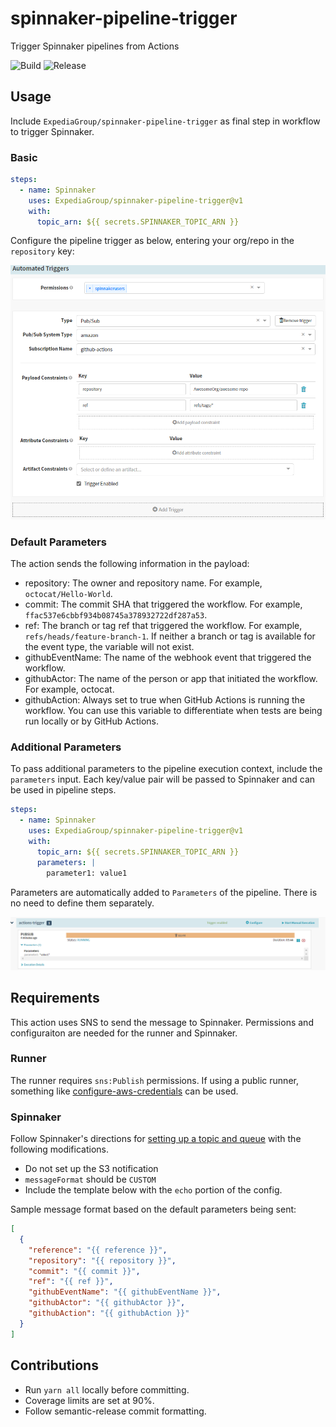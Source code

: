 # spinnaker-pipeline-trigger

Trigger Spinnaker pipelines from Actions

![Build](https://github.com/ExpediaGroup/spinnaker-pipeline-trigger/workflows/Publish/badge.svg)
![Release](https://github.com/ExpediaGroup/spinnaker-pipeline-trigger/workflows/Release/badge.svg)

## Usage

Include `ExpediaGroup/spinnaker-pipeline-trigger` as final step in workflow to trigger Spinnaker.

### Basic

```yaml
steps:
  - name: Spinnaker
    uses: ExpediaGroup/spinnaker-pipeline-trigger@v1
    with:
      topic_arn: ${{ secrets.SPINNAKER_TOPIC_ARN }}
```

Configure the pipeline trigger as below, entering your org/repo in the `repository` key:

![Spinnaker Automated Trigger](docs/assets/spinnaker-automated-trigger.png)

### Default Parameters

The action sends the following information in the payload:

- repository: The owner and repository name. For example, `octocat/Hello-World`.
- commit: The commit SHA that triggered the workflow. For example, `ffac537e6cbbf934b08745a378932722df287a53`.
- ref: The branch or tag ref that triggered the workflow. For example, `refs/heads/feature-branch-1`. If neither a branch or tag is available for the event type, the variable will not exist.
- githubEventName: The name of the webhook event that triggered the workflow.
- githubActor: The name of the person or app that initiated the workflow. For example, octocat.
- githubAction: Always set to true when GitHub Actions is running the workflow. You can use this variable to differentiate when tests are being run locally or by GitHub Actions.

### Additional Parameters

To pass additional parameters to the pipeline execution context, include the `parameters` input. Each key/value pair will be passed to Spinnaker and can be used in pipeline steps.

```yaml
steps:
  - name: Spinnaker
    uses: ExpediaGroup/spinnaker-pipeline-trigger@v1
    with:
      topic_arn: ${{ secrets.SPINNAKER_TOPIC_ARN }}
      parameters: |
        parameter1: value1
```

Parameters are automatically added to `Parameters` of the pipeline. There is no need to define them separately.

![Spinnaker Parameter Config](docs/assets/custom-parameters.png)

## Requirements

This action uses SNS to send the message to Spinnaker. Permissions and configuraiton are needed for the runner and Spinnaker.

### Runner

The runner requires `sns:Publish` permissions. If using a public runner, something like [configure-aws-credentials](https://github.com/marketplace/actions/configure-aws-credentials-action-for-github-actions) can be used.

### Spinnaker

Follow Spinnaker's directions for [setting up a topic and queue](https://spinnaker.io/setup/triggers/amazon/) with the following modifications.

- Do not set up the S3 notification
- `messageFormat` should be `CUSTOM`
- Include the template below with the `echo` portion of the config.

Sample message format based on the default parameters being sent:

```json
[
  {
    "reference": "{{ reference }}",
    "repository": "{{ repository }}",
    "commit": "{{ commit }}",
    "ref": "{{ ref }}",
    "githubEventName": "{{ githubEventName }}",
    "githubActor": "{{ githubActor }}",
    "githubAction": "{{ githubAction }}"
  }
]
```

## Contributions

- Run `yarn all` locally before committing.
- Coverage limits are set at 90%.
- Follow semantic-release commit formatting.
